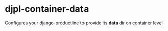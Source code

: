 djpl-container-data
===================

Configures your django-productline to provide its __data__ dir on container level
